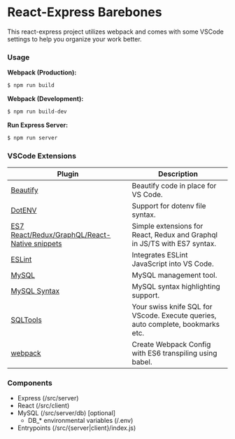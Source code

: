 # React-Express Barebones

This react-express project utilizes webpack and comes with some VSCode settings to help you organize your work better.

### Usage
**Webpack (Production):**
```sh
$ npm run build
```

**Webpack (Development):**
```sh
$ npm run build-dev
```

**Run Express Server:**
```sh
$ npm run server
```

### VSCode Extensions
| Plugin | Description |
| ------ | ------ |
| [Beautify](https://marketplace.visualstudio.com/items?itemName=HookyQR.beautify) | Beautify code in place for VS Code. |
| [DotENV](https://marketplace.visualstudio.com/items?itemName=mikestead.dotenv) | Support for dotenv file syntax. |
| [ES7 React/Redux/GraphQL/React-Native snippets](https://marketplace.visualstudio.com/items?itemName=dsznajder.es7-react-js-snippets) | Simple extensions for React, Redux and Graphql in JS/TS with ES7 syntax. |
| [ESLint](https://marketplace.visualstudio.com/items?itemName=dbaeumer.vscode-eslint) | Integrates ESLint JavaScript into VS Code. |
| [MySQL](https://marketplace.visualstudio.com/items?itemName=formulahendry.vscode-mysql) | MySQL management tool. |
| [MySQL Syntax](https://marketplace.visualstudio.com/items?itemName=jakebathman.mysql-syntax) | MySQL syntax highlighting support. |
| [SQLTools](https://marketplace.visualstudio.com/items?itemName=mtxr.sqltools) | Your swiss knife SQL for VScode. Execute queries, auto complete, bookmarks etc. |
| [webpack](https://marketplace.visualstudio.com/items?itemName=jeremyrajan.webpack) | Create Webpack Config with ES6 transpiling using babel. |

### Components
  - Express (/src/server)
  - React (/src/client)
  - MySQL (/src/server/db) [optional]
    - DB_* environmental variables (/.env)
  - Entrypoints (/src/{server|client}/index.js)
  